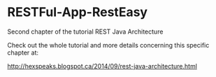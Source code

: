 RESTFul-App-RestEasy
====================

Second chapter of the tutorial REST Java Architecture

Check out the whole tutorial and more details concerning this specific chapter at:

http://hexspeaks.blogspot.ca/2014/09/rest-java-architecture.html
